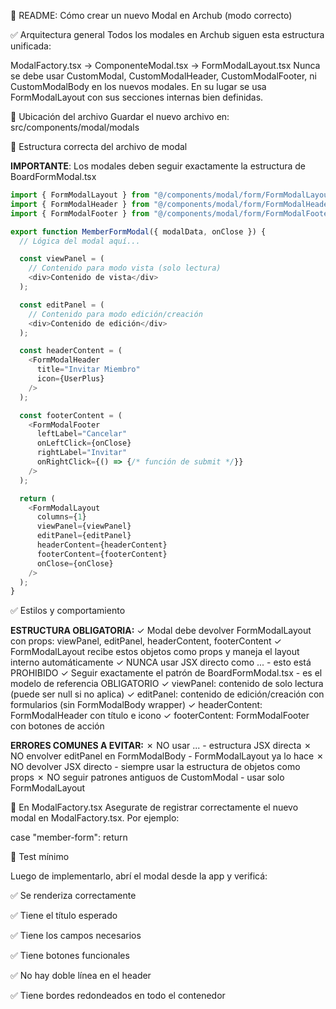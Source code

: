 🧩 README: Cómo crear un nuevo Modal en Archub (modo correcto)

✅ Arquitectura general
Todos los modales en Archub siguen esta estructura unificada:

ModalFactory.tsx → ComponenteModal.tsx → FormModalLayout.tsx
Nunca se debe usar CustomModal, CustomModalHeader, CustomModalFooter, ni CustomModalBody en los nuevos modales.
En su lugar se usa FormModalLayout con sus secciones internas bien definidas.

📁 Ubicación del archivo
Guardar el nuevo archivo en: src/components/modal/modals

🧱 Estructura correcta del archivo de modal

**IMPORTANTE**: Los modales deben seguir exactamente la estructura de BoardFormModal.tsx

```typescript
import { FormModalLayout } from "@/components/modal/form/FormModalLayout"
import { FormModalHeader } from "@/components/modal/form/FormModalHeader"
import { FormModalFooter } from "@/components/modal/form/FormModalFooter"

export function MemberFormModal({ modalData, onClose }) {
  // Lógica del modal aquí...

  const viewPanel = (
    // Contenido para modo vista (solo lectura)
    <div>Contenido de vista</div>
  );

  const editPanel = (
    // Contenido para modo edición/creación
    <div>Contenido de edición</div>
  );

  const headerContent = (
    <FormModalHeader 
      title="Invitar Miembro"
      icon={UserPlus}
    />
  );

  const footerContent = (
    <FormModalFooter
      leftLabel="Cancelar"
      onLeftClick={onClose}
      rightLabel="Invitar"
      onRightClick={() => {/* función de submit */}}
    />
  );

  return (
    <FormModalLayout
      columns={1}
      viewPanel={viewPanel}
      editPanel={editPanel}
      headerContent={headerContent}
      footerContent={footerContent}
      onClose={onClose}
    />
  );
}
```

✅ Estilos y comportamiento

**ESTRUCTURA OBLIGATORIA:**
✓ Modal debe devolver FormModalLayout con props: viewPanel, editPanel, headerContent, footerContent
✓ FormModalLayout recibe estos objetos como props y maneja el layout interno automáticamente
✓ NUNCA usar JSX directo como <FormModalLayout><FormModalHeader>... - esto está PROHIBIDO
✓ Seguir exactamente el patrón de BoardFormModal.tsx - es el modelo de referencia OBLIGATORIO
✓ viewPanel: contenido de solo lectura (puede ser null si no aplica)
✓ editPanel: contenido de edición/creación con formularios (sin FormModalBody wrapper)
✓ headerContent: FormModalHeader con título e icono
✓ footerContent: FormModalFooter con botones de acción

**ERRORES COMUNES A EVITAR:**
✗ NO usar <FormModalLayout><FormModalHeader>... - estructura JSX directa
✗ NO envolver editPanel en FormModalBody - FormModalLayout ya lo hace
✗ NO devolver JSX directo - siempre usar la estructura de objetos como props
✗ NO seguir patrones antiguos de CustomModal - usar solo FormModalLayout

🔁 En ModalFactory.tsx
Asegurate de registrar correctamente el nuevo modal en ModalFactory.tsx. Por ejemplo:

case "member-form":
  return <MemberFormModal />

🧪 Test mínimo

Luego de implementarlo, abrí el modal desde la app y verificá:

✅ Se renderiza correctamente

✅ Tiene el título esperado

✅ Tiene los campos necesarios

✅ Tiene botones funcionales

✅ No hay doble línea en el header

✅ Tiene bordes redondeados en todo el contenedor